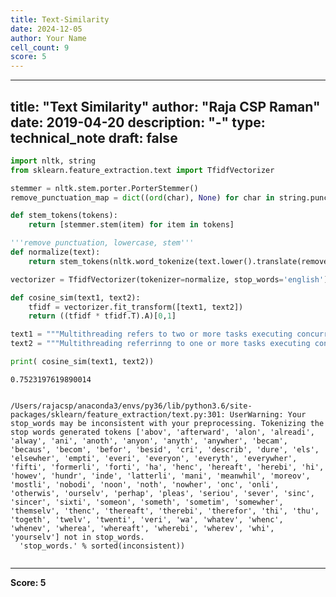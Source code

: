 ```yaml
---
title: Text-Similarity
date: 2024-12-05
author: Your Name
cell_count: 9
score: 5
---
```


---
title: "Text Similarity"
author: "Raja CSP Raman"
date: 2019-04-20
description: "-"
type: technical_note
draft: false
---

```python
import nltk, string
from sklearn.feature_extraction.text import TfidfVectorizer
```


```python
stemmer = nltk.stem.porter.PorterStemmer()
remove_punctuation_map = dict((ord(char), None) for char in string.punctuation)
```


```python
def stem_tokens(tokens):
    return [stemmer.stem(item) for item in tokens]
```


```python
'''remove punctuation, lowercase, stem'''
def normalize(text):
    return stem_tokens(nltk.word_tokenize(text.lower().translate(remove_punctuation_map)))

vectorizer = TfidfVectorizer(tokenizer=normalize, stop_words='english')
```


```python
def cosine_sim(text1, text2):
    tfidf = vectorizer.fit_transform([text1, text2])
    return ((tfidf * tfidf.T).A)[0,1]
```


```python
text1 = """Multithreading refers to two or more tasks executing concurrently within a single program.""";
text2 = """Multithreading referrinng to one or more tasks executing concurrently within a single program.""";
```


```python
print( cosine_sim(text1, text2))
```

    0.7523197619890014


    /Users/rajacsp/anaconda3/envs/py36/lib/python3.6/site-packages/sklearn/feature_extraction/text.py:301: UserWarning: Your stop_words may be inconsistent with your preprocessing. Tokenizing the stop words generated tokens ['abov', 'afterward', 'alon', 'alreadi', 'alway', 'ani', 'anoth', 'anyon', 'anyth', 'anywher', 'becam', 'becaus', 'becom', 'befor', 'besid', 'cri', 'describ', 'dure', 'els', 'elsewher', 'empti', 'everi', 'everyon', 'everyth', 'everywher', 'fifti', 'formerli', 'forti', 'ha', 'henc', 'hereaft', 'herebi', 'hi', 'howev', 'hundr', 'inde', 'latterli', 'mani', 'meanwhil', 'moreov', 'mostli', 'nobodi', 'noon', 'noth', 'nowher', 'onc', 'onli', 'otherwis', 'ourselv', 'perhap', 'pleas', 'seriou', 'sever', 'sinc', 'sincer', 'sixti', 'someon', 'someth', 'sometim', 'somewher', 'themselv', 'thenc', 'thereaft', 'therebi', 'therefor', 'thi', 'thu', 'togeth', 'twelv', 'twenti', 'veri', 'wa', 'whatev', 'whenc', 'whenev', 'wherea', 'whereaft', 'wherebi', 'wherev', 'whi', 'yourselv'] not in stop_words.
      'stop_words.' % sorted(inconsistent))



```python

```


---
**Score: 5**